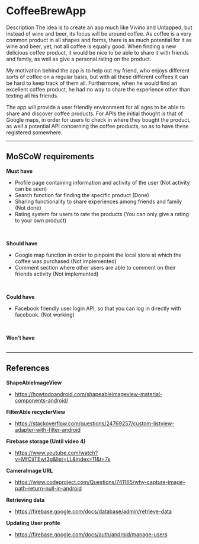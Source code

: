 # CoffeeBrewApp
 
Description
The idea is to create an app much like Vivino and Untapped, but instead of wine and beer, its focus will be around coffee. 
As coffee is a very common product in all shapes and forms, there is as much potential for it as wine and beer, yet, not all coffee is equally good. 
When finding a new delicious coffee product, it would be nice to be able to share it with friends and family, as well as give a personal rating on the product.

My motivation behind the app is to help out my friend, who enjoys different sorts of coffee on a regular basis, but with all these different coffees it can be hard to keep track of them all. Furthermore, when he would find an excellent coffee product, he had no way to share the experience other than texting all his friends.

The app will provide a user friendly environment for all ages to be able to share and discover coffee products. 
For APIs the initial thought is that of Google maps, in order for users to check in where they bought the product, as well a potential API concerning the coffee products, so as to have these registered somewhere. 

____________________________________________________________________________________________
## MoSCoW requirements ##

**Must have** <br>
- Profile page containing information and activity of the user (Not activity can be seen)                                                    <br>
- Search function for finding the specific product (Done)                                                                    <br>
- Sharing functionality to share experiences among friends and family (Not done)                                             <br>
- Rating system for users to rate the products (You can only give a rating to your own product)                                  <br>

<br>

**Should have** <br>
- Google map function in order to pinpoint the local store at which the coffee was purchased (Not implemented)                             <br>
- Comment section where other users are able to comment on their friends activity (Not implemented)                                        <br>

<br>

**Could have** <br>
- Facebook friendly user login API, so that you can log in directly with facebook. (Not working)                                       <br>

<br>

**Won’t have** <br><br>

____________________________________________________________________________________________
## References ##

**ShapeAbleImageView** <br>
- https://howtodoandroid.com/shapeableimageview-material-components-android/						  <br>

**FilterAble recyclerView** <br>
- https://stackoverflow.com/questions/24769257/custom-listview-adapter-with-filter-android				  <br>


**Firebase storage (Until video 4)** <br>
- https://www.youtube.com/watch?v=MfCiiTEwt3g&list=LL&index=11&t=7s							  <br>

**CameraImage URL** <br>
- https://www.codeproject.com/Questions/741165/why-capture-image-path-return-null-in-android				  <br>

**Retrieving data** <br>
- https://firebase.google.com/docs/database/admin/retrieve-data								  <br>


**Updating User profile** <br>
- https://firebase.google.com/docs/auth/android/manage-users             <br>


